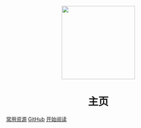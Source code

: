 <p align="center">
<img src="https://ss0.bdstatic.com/70cFvHSh_Q1YnxGkpoWK1HF6hhy/it/u=2481424715,2807309609&fm=26&gp=0.jpg" width="200" height="200"/>
</p>
<h1 align="center">主页</h1>

[常用资源](https://shimo.im/docs/MuiACIg1HlYfVxrj/)
[GitHub](https://itsnickyang.github.io/docsify-blog/)
[开始阅读](#主页)




